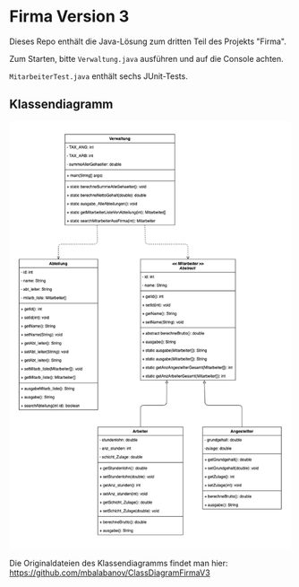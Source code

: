 # Firma Version 3
Dieses Repo enthält die Java-Lösung zum dritten Teil des Projekts "Firma".

Zum Starten, bitte `Verwaltung.java` ausführen und auf die Console achten.

`MitarbeiterTest.java` enthält sechs JUnit-Tests.

## Klassendiagramm

![Klassendiagramm](FirmaV3_ClassDiagram.png)

Die Originaldateien des Klassendiagramms findet man hier: https://github.com/mbalabanov/ClassDiagramFirmaV3

